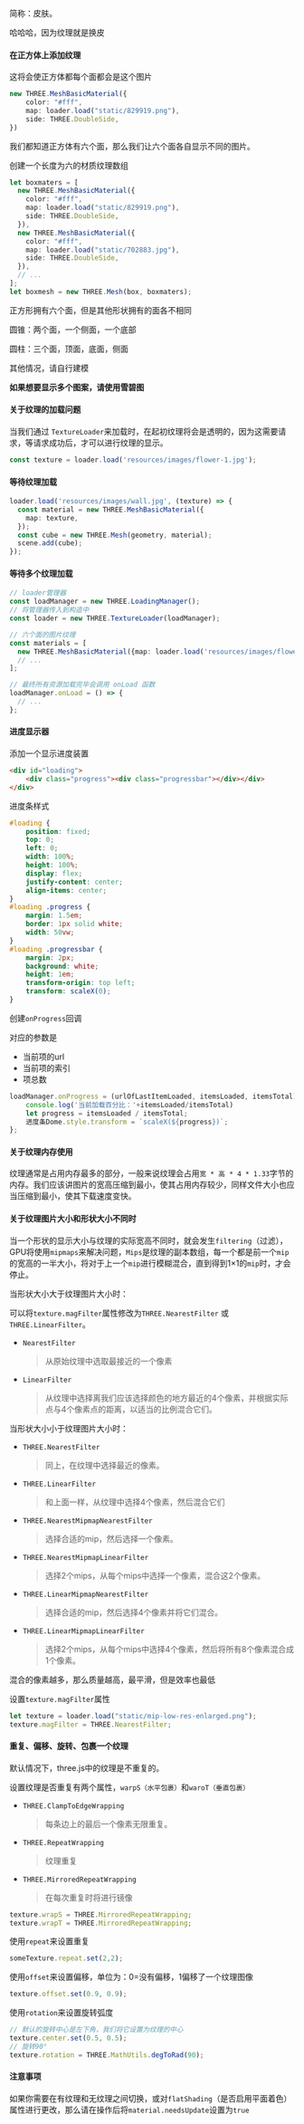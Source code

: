简称：皮肤。

哈哈哈，因为纹理就是换皮

#### 在正方体上添加纹理

这将会使正方体都每个面都会是这个图片

```typescript
new THREE.MeshBasicMaterial({
    color: "#fff",
    map: loader.load("static/829919.png"),
    side: THREE.DoubleSide,
})
```

我们都知道正方体有六个面，那么我们让六个面各自显示不同的图片。

创建一个长度为六的材质纹理数组

```typescript
let boxmaters = [
  new THREE.MeshBasicMaterial({
    color: "#fff",
    map: loader.load("static/829919.png"),
    side: THREE.DoubleSide,
  }),
  new THREE.MeshBasicMaterial({
    color: "#fff",
    map: loader.load("static/702883.jpg"),
    side: THREE.DoubleSide,
  }),
  // ...
];
let boxmesh = new THREE.Mesh(box, boxmaters);
```

正方形拥有六个面，但是其他形状拥有的面各不相同

圆锥：两个面，一个侧面，一个底部

圆柱：三个面，顶面，底面，侧面

其他情况，请自行建模

**如果想要显示多个图案，请使用雪碧图**

#### 关于纹理的加载问题

当我们通过 `TextureLoader`来加载时，在起初纹理将会是透明的，因为这需要请求，等请求成功后，才可以进行纹理的显示。

```typescript
const texture = loader.load('resources/images/flower-1.jpg');
```

#### 等待纹理加载

```typescript
loader.load('resources/images/wall.jpg', (texture) => {
  const material = new THREE.MeshBasicMaterial({
    map: texture,
  });
  const cube = new THREE.Mesh(geometry, material);
  scene.add(cube);
});
```

#### 等待多个纹理加载

```typescript
// loader管理器
const loadManager = new THREE.LoadingManager();
// 将管理器传入到构造中
const loader = new THREE.TextureLoader(loadManager);

// 六个面的图片纹理
const materials = [
  new THREE.MeshBasicMaterial({map: loader.load('resources/images/flower-1.jpg')}),
  // ...
];

// 最终所有资源加载完毕会调用 onLoad 函数
loadManager.onLoad = () => {
  // ...
};
```

#### 进度显示器

添加一个显示进度装置

```html
<div id="loading">
    <div class="progress"><div class="progressbar"></div></div>
</div>
```

进度条样式

```css
#loading {
    position: fixed;
    top: 0;
    left: 0;
    width: 100%;
    height: 100%;
    display: flex;
    justify-content: center;
    align-items: center;
}
#loading .progress {
    margin: 1.5em;
    border: 1px solid white;
    width: 50vw;
}
#loading .progressbar {
    margin: 2px;
    background: white;
    height: 1em;
    transform-origin: top left;
    transform: scaleX(0);
}
```

创建`onProgress`回调

对应的参数是

* 当前项的url
* 当前项的索引
* 项总数

```typescript
loadManager.onProgress = (urlOfLastItemLoaded, itemsLoaded, itemsTotal) => {
    console.log('当前加载百分比：'+itemsLoaded/itemsTotal)
    let progress = itemsLoaded / itemsTotal;
    进度条Dome.style.transform = `scaleX(${progress})`;
};
```

#### 关于纹理内存使用

纹理通常是占用内存最多的部分，一般来说纹理会占用`宽 * 高 * 4 * 1.33`字节的内存。我们应该讲图片的宽高压缩到最小，使其占用内存较少，同样文件大小也应当压缩到最小，使其下载速度变快。

#### 关于纹理图片大小和形状大小不同时

当一个形状的显示大小与纹理的实际宽高不同时，就会发生`filtering`（过滤），GPU将使用`mipmaps`来解决问题，`Mips`是纹理的副本数组，每一个都是前一个`mip`的宽高的一半大小，将对于上一个`mip`进行模糊混合，直到得到1×1的`mip`时，才会停止。

当形状大小大于纹理图片大小时：

可以将`texture.magFilter`属性修改为`THREE.NearestFilter` 或 `THREE.LinearFilter`。

* `NearestFilter`

  > 从原始纹理中选取最接近的一个像素

* `LinearFilter`

  > 从纹理中选择离我们应该选择颜色的地方最近的4个像素，并根据实际点与4个像素点的距离，以适当的比例混合它们。

当形状大小小于纹理图片大小时：

- `THREE.NearestFilter`

  > 同上，在纹理中选择最近的像素。

- `THREE.LinearFilter`

  > 和上面一样，从纹理中选择4个像素，然后混合它们

- `THREE.NearestMipmapNearestFilter`

  >  选择合适的mip，然后选择一个像素。

- `THREE.NearestMipmapLinearFilter`

  >  选择2个mips，从每个mips中选择一个像素，混合这2个像素。

- `THREE.LinearMipmapNearestFilter`

  >  选择合适的mip，然后选择4个像素并将它们混合。

- `THREE.LinearMipmapLinearFilter`

  >  选择2个mips，从每个mips中选择4个像素，然后将所有8个像素混合成1个像素。

混合的像素越多，那么质量越高，最平滑，但是效率也最低

设置`texture.magFilter`属性

```typescript
let texture = loader.load("static/mip-low-res-enlarged.png");
texture.magFilter = THREE.NearestFilter;
```

#### 重复、偏移、旋转、包裹一个纹理

默认情况下，three.js中的纹理是不重复的。

设置纹理是否重复有两个属性，`warpS（水平包裹）`和`waroT（垂直包裹）`

- `THREE.ClampToEdgeWrapping`

  > 每条边上的最后一个像素无限重复。

- `THREE.RepeatWrapping`

  > 纹理重复

- `THREE.MirroredRepeatWrapping`

  > 在每次重复时将进行镜像

```typescript
texture.wrapS = THREE.MirroredRepeatWrapping;
texture.wrapT = THREE.MirroredRepeatWrapping;
```

使用`repeat`来设置重复

```typescript
someTexture.repeat.set(2,2);
```

使用`offset`来设置偏移，单位为：0=没有偏移，1偏移了一个纹理图像

```typescript
texture.offset.set(0.9, 0.9);
```

使用`rotation`来设置旋转弧度

```typescript
// 默认的旋转中心是左下角，我们将它设置为纹理的中心
texture.center.set(0.5, 0.5);
// 旋转90°
texture.rotation = THREE.MathUtils.degToRad(90);
```

#### 注意事项

如果你需要在有纹理和无纹理之间切换，或对`flatShading`（是否启用平面着色）属性进行更改，那么请在操作后将`material.needsUpdate`设置为`true`

